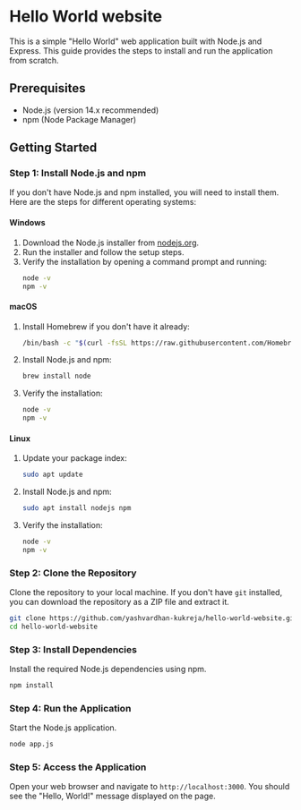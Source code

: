 
# Hello World website

This is a simple "Hello World" web application built with Node.js and Express. This guide provides the steps to install and run the application from scratch.

## Prerequisites

- Node.js (version 14.x recommended)
- npm (Node Package Manager)

## Getting Started

### Step 1: Install Node.js and npm

If you don't have Node.js and npm installed, you will need to install them. Here are the steps for different operating systems:

#### Windows

1. Download the Node.js installer from [nodejs.org](https://nodejs.org/).
2. Run the installer and follow the setup steps.
3. Verify the installation by opening a command prompt and running:
   ```sh
   node -v
   npm -v
   ```

#### macOS

1. Install Homebrew if you don't have it already:
   ```sh
   /bin/bash -c "$(curl -fsSL https://raw.githubusercontent.com/Homebrew/install/HEAD/install.sh)"
   ```
2. Install Node.js and npm:
   ```sh
   brew install node
   ```
3. Verify the installation:
   ```sh
   node -v
   npm -v
   ```

#### Linux

1. Update your package index:
   ```sh
   sudo apt update
   ```
2. Install Node.js and npm:
   ```sh
   sudo apt install nodejs npm
   ```
3. Verify the installation:
   ```sh
   node -v
   npm -v
   ```

### Step 2: Clone the Repository

Clone the repository to your local machine. If you don't have `git` installed, you can download the repository as a ZIP file and extract it.

```sh
git clone https://github.com/yashvardhan-kukreja/hello-world-website.git
cd hello-world-website
```

### Step 3: Install Dependencies

Install the required Node.js dependencies using npm.

```sh
npm install
```

### Step 4: Run the Application

Start the Node.js application.

```sh
node app.js
```

### Step 5: Access the Application

Open your web browser and navigate to `http://localhost:3000`. You should see the "Hello, World!" message displayed on the page.



